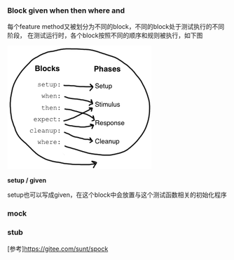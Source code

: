 
### Block given when then where and

每个feature method又被划分为不同的block，不同的block处于测试执行的不同阶段，
在测试运行时，各个block按照不同的顺序和规则被执行，如下图

![不同执行block的关系](../img/Blocks2Phases.png)

**setup / given**

setup也可以写成given，在这个block中会放置与这个测试函数相关的初始化程序



### mock

### stub


[参考]https://gitee.com/sunt/spock